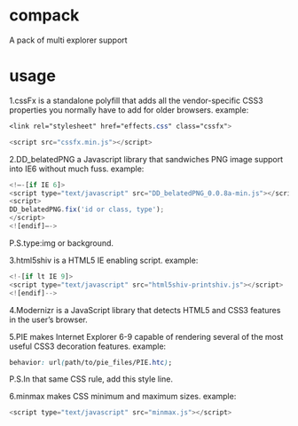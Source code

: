 compack
=======

A pack of multi explorer support


usage
=======


1.cssFx is a standalone polyfill that adds all the vendor-specific CSS3 properties you normally have to add for older browsers. 
example:

```css
<link rel="stylesheet" href="effects.css" class="cssfx"> 
```
```js
<script src="cssfx.min.js"></script>
```


2.DD_belatedPNG a Javascript library that sandwiches PNG image support into IE6 without much fuss.
example:

```js
<!–-[if IE 6]>
<script type="text/javascript" src="DD_belatedPNG_0.0.8a-min.js"></script>
<script>
DD_belatedPNG.fix('id or class, type');
</script>
<![endif]–->
```

P.S.type:img or background.


3.html5shiv is a HTML5 IE enabling script.
example:

```js
<!-[if lt IE 9]>
<script type="text/javascript" src="html5shiv-printshiv.js"></script>
<![endif]-->
```


4.Modernizr is a JavaScript library that detects HTML5 and CSS3 features in the user’s browser.

5.PIE makes Internet Explorer 6-9 capable of rendering several of the most useful CSS3 decoration features.
example:

```css
behavior: url(path/to/pie_files/PIE.htc);
```

P.S.In that same CSS rule, add this style line.


6.minmax makes CSS minimum and maximum sizes.
example:

```js
<script type="text/javascript" src="minmax.js"></script>
```
